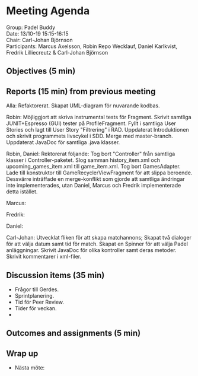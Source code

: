 # Meeting Agenda
Group: Padel Buddy  
Date: 13/10-19 15:15-16:15  
Chair: Carl-Johan Björnson  
Participants: Marcus Axelsson, Robin Repo Wecklauf, Daniel Karlkvist, Fredrik Lilliecreutz & Carl-Johan Björnson

## Objectives (5 min)

## Reports (15 min) from previous meeting

Alla: Refaktorerat. Skapat UML-diagram för nuvarande kodbas.

Robin: Möjliggjort att skriva instrumental tests för Fragment. Skrivit samtliga JUNIT+Espresso (GUI) tester på ProfileFragment. Fyllt i samtliga User Stories och lagt till User Story "Filtrering" i RAD. Uppdaterat Introduktionen och skrivit programmets livscykel i SDD. Merge med master-branch. Uppdaterat JavaDoc för samtliga .java klasser. 

Robin, Daniel: Rektorerat följande: Tog bort "Controller" från samtliga klasser i Controller-paketet. Slog samman history_item.xml och upcoming_games_item.xml till game_item.xml. Tog bort GamesAdapter. Lade till konstruktor till GameRecyclerViewFragment för att slippa beroende. Dessvärre inträffade en merge-konflikt som gjorde att samtliga ändringar inte implementerades, utan Daniel, Marcus och Fredrik implementerade detta istället.

Marcus:

Fredrik:

Daniel:

Carl-Johan: Utvecklat fliken för att skapa matchannons; Skapat två dialoger för att välja datum samt tid för match. Skapat en Spinner för att välja Padel anläggningar. Skrivit JavaDoc för olika kontroller samt deras metoder. Skrivit kommentarer i xml-filer. 
 
## Discussion items (35 min)
- Frågor till Gerdes.
- Sprintplanering.
- Tid för Peer Review.
- Tider för veckan.
- 

## Outcomes and assignments (5 min)


## Wrap up

- Nästa möte: 
